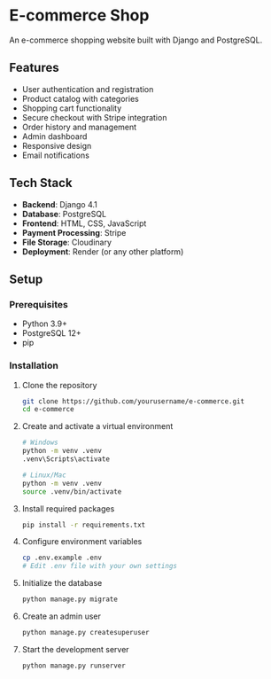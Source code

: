 # E-commerce Shop

An e-commerce shopping website built with Django and PostgreSQL.

## Features

- User authentication and registration
- Product catalog with categories
- Shopping cart functionality
- Secure checkout with Stripe integration
- Order history and management
- Admin dashboard
- Responsive design
- Email notifications

## Tech Stack

- **Backend**: Django 4.1
- **Database**: PostgreSQL
- **Frontend**: HTML, CSS, JavaScript
- **Payment Processing**: Stripe
- **File Storage**: Cloudinary
- **Deployment**: Render (or any other platform)

## Setup

### Prerequisites

- Python 3.9+
- PostgreSQL 12+
- pip

### Installation

1. Clone the repository
   ```bash
   git clone https://github.com/yourusername/e-commerce.git
   cd e-commerce
   ```

2. Create and activate a virtual environment
   ```bash
   # Windows
   python -m venv .venv
   .venv\Scripts\activate

   # Linux/Mac
   python -m venv .venv
   source .venv/bin/activate
   ```

3. Install required packages
   ```bash
   pip install -r requirements.txt
   ```

4. Configure environment variables
   ```bash
   cp .env.example .env
   # Edit .env file with your own settings
   ```

5. Initialize the database
   ```bash
   python manage.py migrate
   ```

6. Create an admin user
   ```bash
   python manage.py createsuperuser
   ```

7. Start the development server
   ```bash
   python manage.py runserver
   ```